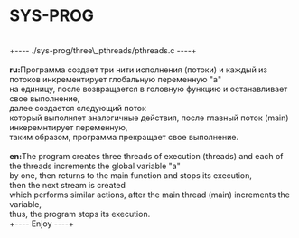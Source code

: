 # SYS-PROG
<br>
+---- ./sys-prog/three\_pthreads/pthreads.c ----+
<br><br>
<b>ru:</b>Программа создает три нити исполнения (потоки) и каждый из потоков инкрементирует глобальную переменную "a"<br>
на единицу, после возвращается в головную функцию и останавливает свое выполнение,<br>
далее создается следующий поток<br>
который выполняет аналогичные действия, после главный поток (main) инкеремнтирует переменную,<br>
таким образом, программа прекращает свое выполнение.
<br><br>
<b>en:</b>The program creates three threads of execution (threads) and each of the threads increments the global variable "a"<br>
by one, then returns to the main function and stops its execution,<br>
then the next stream is created<br>
which performs similar actions, after the main thread (main) increments the variable,<br>
thus, the program stops its execution.
<br>
+---- Enjoy ----+
